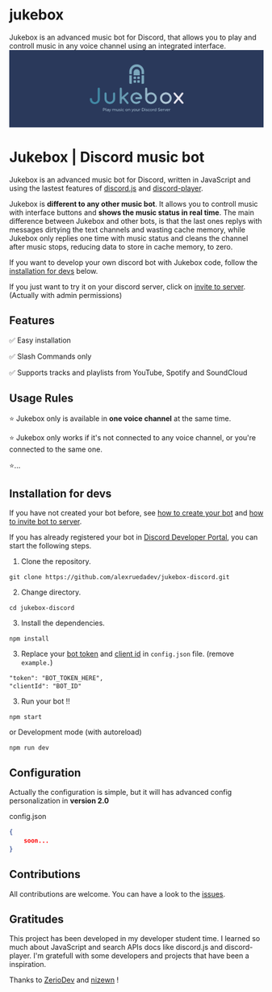 # jukebox
Jukebox is an advanced music bot for Discord, that allows you to play and controll music in any voice channel using an integrated interface. 
<img src="src/assets/images/banner.png"/>

# Jukebox | Discord music bot

Jukebox is an advanced music bot for Discord, written in JavaScript and using the lastest features of [discord.js](https://discord.js.org) and [discord-player](https://discord-player.js.org).

Jukebox is **different to any other music bot**. It allows you to controll music with interface buttons and **shows the music status in real time**. The main difference between Jukebox and other bots, is that the last ones replys with messages dirtying the text channels and wasting cache memory, while Jukebox only replies one time with music status and cleans the channel after music stops, reducing data to store in cache memory, to zero.

If you want to develop your own discord bot with Jukebox code, follow the [installation for devs](#installation-for-devs) below.

If you just want to try it on your discord server, click on [invite to server](https://discord.com/api/oauth2/authorize?client_id=1011658447378448485&permissions=8&scope=bot). (Actually with admin permissions)

## Features

✅ Easy installation

✅ Slash Commands only

✅ Supports tracks and playlists from YouTube, Spotify and SoundCloud

## Usage Rules

⭐ Jukebox only is available in **one voice channel** at the same time.

⭐ Jukebox only works if it's not connected to any voice channel, or you're connected to the same one.

⭐...

## Installation for devs

If you have not created your bot before, see [how to create your bot](https://discordjs.guide/preparations/setting-up-a-bot-application.html#creating-your-bot) and [how to invite bot to server](https://discordjs.guide/preparations/adding-your-bot-to-servers.html#bot-invite-links).

If you has already registered your bot in [Discord Developer Portal](https://discord.com/developers/docs), you can start the following steps. 

1. Clone the repository.

````
git clone https://github.com/alexruedadev/jukebox-discord.git
````

2. Change directory.
````
cd jukebox-discord
````

3. Install the dependencies.
````
npm install
````

3. Replace your [bot token]() and [client id]() in `config.json` file. (remove `example.`)
````
"token": "BOT_TOKEN_HERE",
"clientId": "BOT_ID"
````


3. Run your bot !!
````
npm start
````
or Development mode (with autoreload)
````
npm run dev
````

## Configuration

Actually the configuration is simple, but it will has advanced config personalization in **version 2.0**

config.json
````json
{
    soon...
}
````
## Contributions

All contributions are welcome. You can have a look to the [issues](https://github.com/alexruedadev/jukebox-discord/issues).

## Gratitudes

This project has been developed in my developer student time. I learned so much about JavaScript and search APIs docs like discord.js and discord-player. I'm gratefull with some developers and projects that have been a inspiration.

Thanks to [ZerioDev](https://github.com/ZerioDev) and [nizewn](https://github.com/nizewn) !

